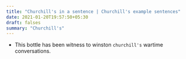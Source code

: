 ```yaml
---
title: "Churchill's in a sentence | Churchill's example sentences"
date: 2021-01-20T19:57:50+05:30
draft: falses
summary: "Churchill's"
---
```

- This bottle has been witness to winston `churchill's` wartime conversations.
                 
